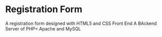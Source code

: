 
# Registration Form

A registration form designed with HTML5 and CSS Front End
A BAckend Server of PHP< Apache and MySQL

